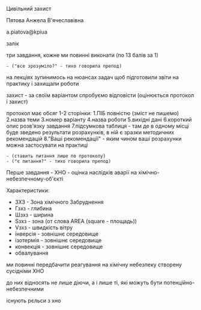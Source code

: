 Цивільний захист

Пятова Анжела В'ячеславівна

a.piatova@kpiua

залік


три завдання, кожне ми повинні виконати (по 13 балів за 1)

	- ("все зрозуміло?" - тихо говорила препод)

на лекціях зупинимось на нюансах задач щоб підготовили звіти на практику і захищали роботи

захист - за своїм варіантом спробуємо відповісти (оцінюється протокол і захист)

протокол має обсяг 1-2 сторінки:
1.ПІБ повністю (зміст не пишемо)
2.назва теми
3.номер варіанту
4.назва роботи
5.вихідні дані
6.короткий опис розв'язку завдання
7.підсумкова таблиця - там де в одному місці буде зведено результати розрахунків, в ній є зразки методичних рекомендацій
8."Ваші рекомендації" - яким чином ваші розрахунки можна застосувати на практиці

	- (ставить питання лише по протоколу)
	- ("є питання?" - тихо говорила препод)

Перше завдання - ХНО - оцінка наслідків аварії на хімічно-небезпечному-об'єкті

Характеристики:
- ЗХЗ - Зона хімічного Забруднення
- Гзхз - глибина
- Шзхз - ширина
- Sзхз - зона (от слова AREA (square - площадь))
- Vзхз - швидкість вітру
- інверсія  - зовнішнє середовище
- ізотермія - зовнішнє середовище
- конвекція - зовнішнє середовище
- обвалування

ми повинні передбачити реагування на хімічну небезпеку створену сусідніми ХНО

до них відносять не лише діючи, а і лише ті, які можуть бути потенційно-небезпечними

існують рєльси з хно

